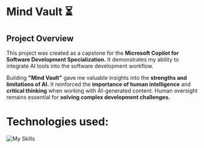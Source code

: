 # Mind Vault ⏳

## Project Overview

This project was created as a capstone for the **Microsoft Copilot for Software Development Specialization.** It demonstrates my ability to integrate AI tools into the software development workflow.

Building **"Mind Vault"** gave me valuable insights into the **strengths and limitations of AI.** It reinforced the **importance of human intelligence** and **critical thinking** when working with AI-generated content. Human oversight remains essential for **solving complex development challenges.**

# Technologies used:
![My Skills](https://go-skill-icons.vercel.app/api/icons?i=ts,react,next,tailwind,git,githubcopilot,vercel&titles=true&theme=dark)
